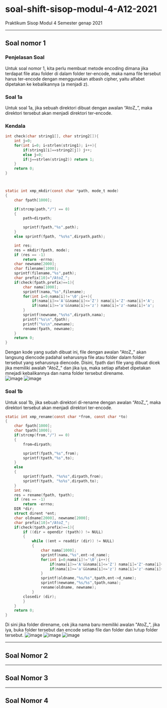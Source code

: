 # soal-shift-sisop-modul-4-A12-2021
Praktikum Sisop Modul 4 Semester genap 2021

<hr>

## Soal nomor 1
### Penjelasan Soal
Untuk soal nomor 1, kita perlu membuat metode encoding dimana jika terdapat file atau folder di dalam folder ter-encode, maka nama file tersebut harus ter-encode dengan menggunakan atbash cipher, yaitu alfabet dipetakan ke kebalikannya (a menjadi z).  
### Soal 1a
Untuk soal 1a, jika sebuah direktori dibuat dengan awalan “AtoZ_”, maka direktori tersebut akan menjadi direktori ter-encode.  
### Kendala
```c
int check(char string1[], char string2[]){
    int j=0;
    for(int i=0; i<strlen(string1); i++){
        if(string1[i]==string2[j]) j++;
        else j=0;
        if(j==strlen(string2)) return 1;
    }
    return 0;
}



static int xmp_mkdir(const char *path, mode_t mode)
{
    char fpath[1000];

    if(strcmp(path,"/") == 0)
    {
        path=dirpath;

        sprintf(fpath,"%s",path);
    }
    else sprintf(fpath, "%s%s",dirpath,path);

	int res;
	res = mkdir(fpath, mode);
	if (res == -1)
		return -errno;
    char newname[2000];
    char filename[1000];
    sprintf(filename,"%s",path);
    char prefix[10]="/AtoZ_";
    if(check(fpath,prefix)==1){
        char nama[1000];
        sprintf(nama,"%s",filename);
        for(int i=0;nama[i]!='\0';i++){
            if(nama[i]>='A'&&nama[i]<='Z') nama[i]='Z'-nama[i]+'A';
            if(nama[i]>='a'&&nama[i]<='z') nama[i]='z'-nama[i]+'a';
        }
        sprintf(newname,"%s%s",dirpath,nama);
        printf("%s\n",fpath);
        printf("%s\n",newname);
        rename(fpath, newname); 
    }
	return 0;
}
```
Dengan kode yang sudah dibuat ini, file dengan awalan "AtoZ_" akan langsung diencode padahal seharusnya file atau folder dalam folder tersebut yang seharusnya diencode. Disini, fpath dari file yang dibuat dicek jika memiliki awalah "AtoZ_" dan jika iya, maka setiap alfabet dipetakan mnejadi kebalikannya dan nama folder tersebut direname.  
![image](https://user-images.githubusercontent.com/7587945/121809512-40845e00-cc87-11eb-88c1-6777e746e7c5.png)
![image](https://user-images.githubusercontent.com/7587945/121809530-4e39e380-cc87-11eb-96a9-3248e293c98a.png)
### Soal 1b
Untuk soal 1b, jika sebuah direktori di-rename dengan awalan “AtoZ_”, maka direktori tersebut akan menjadi direktori ter-encode.  
```c
static int xmp_rename(const char *from, const char *to)
{
    char fpath[1000];
    char tpath[1000];
    if(strcmp(from,"/") == 0)
    {
        from=dirpath;

        sprintf(fpath,"%s",from);
        sprintf(tpath,"%s",to);
    }
    else
    {
        sprintf(fpath, "%s%s",dirpath,from);
        sprintf(tpath, "%s%s",dirpath,to);
    } 
	int res;
	res = rename(fpath, tpath);
	if (res == -1)
		return -errno;
    DIR *dir;
    struct dirent *ent;
    char oldname[2000], newname[2000];
    char prefix[10]="/AtoZ_";
    if(check(tpath,prefix)==1){
        if ((dir = opendir (tpath)) != NULL) 
        {
            while ((ent = readdir (dir)) != NULL) 
            {
                char nama[1000];
                sprintf(nama,"%s",ent->d_name);
                for(int i=0;nama[i]!='\0';i++){
                    if(nama[i]>='A'&&nama[i]<='Z') nama[i]='Z'-nama[i]+'A';
                    if(nama[i]>='a'&&nama[i]<='z') nama[i]='z'-nama[i]+'a';
                }
                sprintf(oldname,"%s/%s",tpath,ent->d_name);
                sprintf(newname,"%s/%s",tpath,nama);
                rename(oldname, newname);         
            }
        closedir (dir);
        } 
    }
    return 0;
}
```
Di sini jika folder direname, cek jika nama baru memiliki awalan "AtoZ_", jika iya, buka folder tersebut dan encode setiap file dan folder dan tutup folder tersebut.
![image](https://user-images.githubusercontent.com/7587945/121809716-1aab8900-cc88-11eb-80ac-bf5e1d8bc27c.png)
![image](https://user-images.githubusercontent.com/7587945/121809729-27c87800-cc88-11eb-932d-2734a538d28f.png)
![image](https://user-images.githubusercontent.com/7587945/121809740-39aa1b00-cc88-11eb-8c46-640bc1f91e96.png)

<hr>  

## Soal Nomor 2


<hr>  

## Soal Nomor 3

<hr>

## Soal Nomor 4



